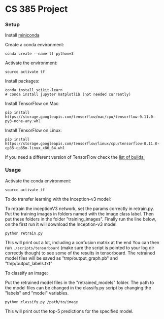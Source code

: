 # CS 385 Project 

### Setup

Install [miniconda](http://conda.pydata.org/miniconda.html)

Create a conda environment:

    conda create --name tf python=3

Activate the environment:

    source activate tf

Install packages:

    conda install scikit-learn
    # conda install jupyter matplotlib (not needed currently)

Install TensorFlow on Mac:
 
    pip install https://storage.googleapis.com/tensorflow/mac/cpu/tensorflow-0.11.0-py3-none-any.whl

Install TensorFlow on Linux:

    pip install https://storage.googleapis.com/tensorflow/linux/cpu/tensorflow-0.11.0-cp35-cp35m-linux_x86_64.whl

If you need a different version of TensorFlow check the [list of builds.](https://www.tensorflow.org/versions/master/get_started/os_setup.html)

### Usage

Activate the conda environment:

    source activate tf


To do transfer learning with the Inception-v3 model:

To retrain the inceptionV3 network, set the params correctly in retrain.py.
Put the training images in folders named with the image class label. 
Then put these folders in the folder "training_images".
Finally run the line below, on the first run it will download the Inception-v3 model:

    python retrain.py

This will print out a lot, including a confusion matrix at the end
You can then run `./scripts/tensorboard` (make sure the script is pointed to your log dir correctly though) to see some of the results in tensorboard.
The retrained model files will be saved as "tmp/output_graph.pb" and "tmp/output_labels.txt"


To classify an image: 

Put the retrained model files in the "retrained_models" folder.
The path to the model files can be changed in the classify.py script by changing the "labels" and "model" variables. 

    python classify.py /path/to/image

This will print out the top-5 predictions for the specified model.
